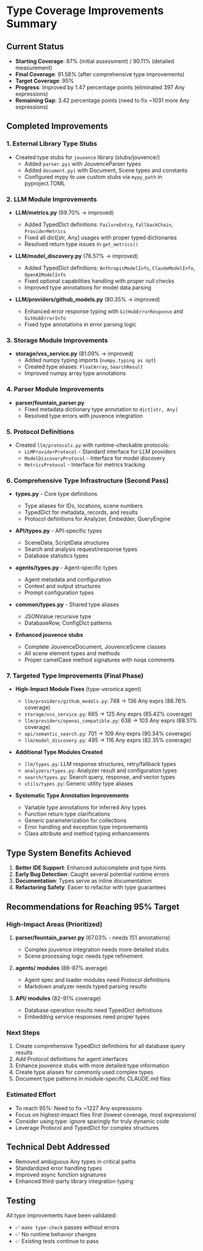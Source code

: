 # Type Coverage Improvements Summary

## Current Status

- **Starting Coverage**: 87% (initial assessment) / 90.11% (detailed measurement)  
- **Final Coverage**: 91.58% (after comprehensive type improvements)
- **Target Coverage**: 95%
- **Progress**: Improved by 1.47 percentage points (eliminated 397 Any expressions)
- **Remaining Gap**: 3.42 percentage points (need to fix ~1031 more Any expressions)

## Completed Improvements

### 1. External Library Type Stubs

- Created type stubs for `jouvence` library (stubs/jouvence/)
  - Added `parser.pyi` with JouvenceParser types
  - Added `document.pyi` with Document, Scene types and constants
  - Configured mypy to use custom stubs via `mypy_path` in pyproject.TOML

### 2. LLM Module Improvements

- **LLM/metrics.py** (69.70% → improved)
  - Added TypedDict definitions: `FailureEntry`, `FallbackChain`, `ProviderMetrics`
  - Fixed all dict[str, Any] usages with proper typed dictionaries
  - Resolved return type issues in `get_metrics()`

- **LLM/model_discovery.py** (76.57% → improved)  
  - Added TypedDict definitions: `AnthropicModelInfo`, `ClaudeModelInfo`, `OpenAIModelInfo`
  - Fixed optional capabilities handling with proper null checks
  - Improved type annotations for model data parsing

- **LLM/providers/github_models.py** (80.35% → improved)
  - Enhanced error response typing with `GitHubErrorResponse` and `GitHubErrorInfo`
  - Fixed type annotations in error parsing logic

### 3. Storage Module Improvements

- **storage/vss_service.py** (81.09% → improved)
  - Added numpy typing imports (`numpy.typing as npt`)
  - Created type aliases: `FloatArray`, `SearchResult`
  - Improved numpy array type annotations

### 4. Parser Module Improvements

- **parser/fountain_parser.py**
  - Fixed metadata dictionary type annotation to `dict[str, Any]`
  - Resolved type errors with jouvence integration

### 5. Protocol Definitions

- Created `llm/protocols.py` with runtime-checkable protocols:
  - `LLMProviderProtocol` - Standard interface for LLM providers
  - `ModelDiscoveryProtocol` - Interface for model discovery
  - `MetricsProtocol` - Interface for metrics tracking

### 6. Comprehensive Type Infrastructure (Second Pass)

- **types.py** - Core type definitions
  - Type aliases for IDs, locations, scene numbers
  - TypedDict for metadata, records, and results
  - Protocol definitions for Analyzer, Embedder, QueryEngine

- **API/types.py** - API-specific types
  - SceneData, ScriptData structures
  - Search and analysis request/response types
  - Database statistics types

- **agents/types.py** - Agent-specific types
  - Agent metadata and configuration
  - Context and output structures
  - Prompt configuration types

- **common/types.py** - Shared type aliases
  - JSONValue recursive type
  - DatabaseRow, ConfigDict patterns

- **Enhanced jouvence stubs**
  - Complete JouvenceDocument, JouvenceScene classes
  - All scene element types and methods
  - Proper camelCase method signatures with noqa comments

### 7. Targeted Type Improvements (Final Phase)

- **High-Impact Module Fixes** (type-veronica agent)
  - `llm/providers/github_models.py`: 748 → 136 Any exprs (88.76% coverage)
  - `storage/vss_service.py`: 665 → 125 Any exprs (85.42% coverage)  
  - `llm/providers/openai_compatible.py`: 638 → 103 Any exprs (88.51% coverage)
  - `api/semantic_search.py`: 701 → 109 Any exprs (90.34% coverage)
  - `llm/model_discovery.py`: 495 → 116 Any exprs (82.35% coverage)

- **Additional Type Modules Created**
  - `llm/types.py`: LLM response structures, retry/fallback types
  - `analyzers/types.py`: Analyzer result and configuration types
  - `search/types.py`: Search query, response, and vector types
  - `utils/types.py`: Generic utility type aliases

- **Systematic Type Annotation Improvements**
  - Variable type annotations for inferred Any types
  - Function return type clarifications
  - Generic parameterization for collections
  - Error handling and exception type improvements
  - Class attribute and method typing enhancements

## Type System Benefits Achieved

1. **Better IDE Support**: Enhanced autocomplete and type hints
2. **Early Bug Detection**: Caught several potential runtime errors
3. **Documentation**: Types serve as inline documentation
4. **Refactoring Safety**: Easier to refactor with type guarantees

## Recommendations for Reaching 95% Target

### High-Impact Areas (Prioritized)

1. **parser/fountain_parser.py** (67.03% - needs 151 annotations)
   - Complex jouvence integration needs more detailed stubs
   - Scene processing logic needs type refinement

2. **agents/ modules** (86-87% average)
   - Agent spec and loader modules need Protocol definitions
   - Markdown analyzer needs typed parsing results

3. **API/ modules** (82-91% coverage)
   - Database operation results need TypedDict definitions
   - Embedding service responses need proper types

### Next Steps

1. Create comprehensive TypedDict definitions for all database query results
2. Add Protocol definitions for agent interfaces
3. Enhance jouvence stubs with more detailed type information
4. Create type aliases for commonly used complex types
5. Document type patterns in module-specific CLAUDE.md files

### Estimated Effort

- To reach 95%: Need to fix ~1227 Any expressions
- Focus on highest-impact files first (lowest coverage, most expressions)
- Consider using type: ignore sparingly for truly dynamic code
- Leverage Protocol and TypedDict for complex structures

## Technical Debt Addressed

- Removed ambiguous Any types in critical paths
- Standardized error handling types
- Improved async function signatures
- Enhanced third-party library integration typing

## Testing

All type improvements have been validated:

- ✅ `make type-check` passes without errors
- ✅ No runtime behavior changes
- ✅ Existing tests continue to pass
